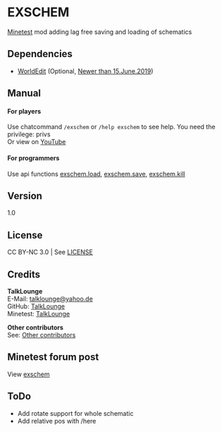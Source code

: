# EXSCHEM
[Minetest](https://www.minetest.net/ "Link to minetest.net") mod adding lag free saving and loading of schematics

## Dependencies
* [WorldEdit](https://forum.minetest.net/viewtopic.php?t=572 "Link to WorldEdit mod in the minetest forum") (Optional, [Newer than 15.June.2019](https://github.com/TalkLounge/exschem/blob/master/init.lua#L132 "Link to explanation"))

## Manual
#### For players
Use chatcommand `/exschem` or `/help exschem` to see help. You need the privilege: privs  
Or view on [YouTube](https://www.youtube.com/watch?v= "Link to YouTube video")

#### For programmers
Use api functions [exschem.load](https://github.com/TalkLounge/exschem/blob/master/init.lua#L145 "Link to exschem.load function"), [exschem.save](https://github.com/TalkLounge/exschem/blob/master/init.lua#L78 "Link to exschem.save"), [exschem.kill](https://github.com/TalkLounge/exschem/blob/master/init.lua#L176 "Link to exschem.kill")

## Version
1.0

## License
CC BY-NC 3.0 | See [LICENSE](https://github.com/TalkLounge/exschem/blob/master/LICENSE.md "Link to LICENSE.md")

## Credits
**TalkLounge**  
E-Mail: talklounge@yahoo.de  
GitHub: [TalkLounge](https://github.com/TalkLounge/ "Link to TalkLounge's GitHub account")  
Minetest: [TalkLounge](https://forum.minetest.net/memberlist.php?mode=viewprofile&u=20862 "Link to TalkLounge's Minetest Forum account")

**Other contributors**  
See: [Other contributors](https://github.com/TalkLounge/exschem/graphs/contributors "Link to other contributors")

## Minetest forum post
View [exschem](https://forum.minetest.net/viewtopic.php?f=9&t= "Link to exschem post in the minetest forum")

## ToDo
* Add rotate support for whole schematic
* Add relative pos with /here
